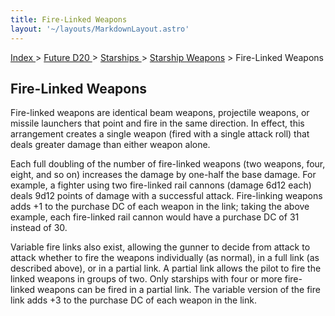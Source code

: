 ```yaml
---
title: Fire-Linked Weapons
layout: '~/layouts/MarkdownLayout.astro'
---
```


[ Index ](/) > [ Future D20 ](/future.d20.srd) > [ Starships ](/future.d20.srd/starships) > [Starship Weapons](/future.d20.srd/starships/starship.weapons) > Fire-Linked Weapons

##  Fire-Linked Weapons

Fire-linked weapons are identical beam weapons, projectile weapons, or missile
launchers that point and fire in the same direction. In effect, this
arrangement creates a single weapon (fired with a single attack roll) that
deals greater damage than either weapon alone.

Each full doubling of the number of fire-linked weapons (two weapons, four,
eight, and so on) increases the damage by one-half the base damage. For
example, a fighter using two fire-linked rail cannons (damage 6d12 each) deals
9d12 points of damage with a successful attack. Fire-linking weapons adds +1
to the purchase DC of each weapon in the link; taking the above example, each
fire-linked rail cannon would have a purchase DC of 31 instead of 30.

Variable fire links also exist, allowing the gunner to decide from attack to
attack whether to fire the weapons individually (as normal), in a full link
(as described above), or in a partial link. A partial link allows the pilot to
fire the linked weapons in groups of two. Only starships with four or more
fire-linked weapons can be fired in a partial link. The variable version of
the fire link adds +3 to the purchase DC of each weapon in the link.

